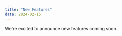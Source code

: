 ```yaml
---
title: "New Features"
date: 2024-02-15
---
```


We're excited to announce new features coming soon.
